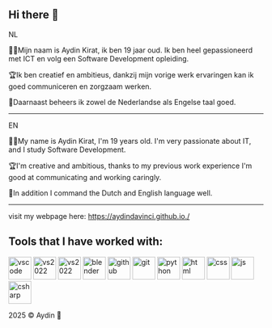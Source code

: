 ## Hi there 👋

NL

👨‍💻Mijn naam is Aydin Kirat, ik ben 19 jaar oud.
Ik ben heel gepassioneerd met ICT en volg een Software Development opleiding.

🏆Ik ben creatief en ambitieus, dankzij mijn vorige werk ervaringen kan ik goed communiceren en zorgzaam werken.

🌠Daarnaast beheers ik zowel de Nederlandse als Engelse taal goed.


-----------------------------------------------------------------------------------------

EN

👨‍💻My name is Aydin Kirat, I'm 19 years old.
I'm very passionate about IT, and I study Software Development.

🏆I'm creative and ambitious, thanks to my previous work experience I'm good at communicating and working caringly.

🌠In addition I command the Dutch and English language well.

-----------------------------------------------------------------------------------------

visit my webpage here: https://aydindavinci.github.io./

<h2 style="color:'red';">Tools that I have worked with:</h2>
<p>
            <img src="https://cdn.jsdelivr.net/gh/devicons/devicon@latest/icons/vscode/vscode-original.svg" alt="vscode" width="45" height="45"/>
            <img src="https://cdn.jsdelivr.net/gh/devicons/devicon@latest/icons/visualstudio/visualstudio-original.svg" alt="vs2022" width="45" height="45"/>
            <img src="https://cdn.jsdelivr.net/gh/devicons/devicon@latest/icons/windows11/windows11-original.svg" alt="vs2022" width="45" height="45"/>
            <img src="https://cdn.jsdelivr.net/gh/devicons/devicon@latest/icons/blender/blender-original.svg" alt="blender" width="45" height="45"/>
            <img src="https://cdn.jsdelivr.net/gh/devicons/devicon@latest/icons/github/github-original.svg" alt="github" width="45" height="45"/>
            <img src="https://cdn.jsdelivr.net/gh/devicons/devicon@latest/icons/git/git-original.svg" alt="git" width="45" height="45"/>
            <img src="https://cdn.jsdelivr.net/gh/devicons/devicon@latest/icons/python/python-original.svg" alt="python" width="45" height="45"/>
            <img src="https://cdn.jsdelivr.net/gh/devicons/devicon@latest/icons/html5/html5-original.svg" alt="html" width="45" height="45"/>
            <img src="https://cdn.jsdelivr.net/gh/devicons/devicon@latest/icons/css3/css3-original.svg" alt="css" width="45" height="45"/>
            <img src="https://cdn.jsdelivr.net/gh/devicons/devicon@latest/icons/javascript/javascript-original.svg" alt="js" width="45" height="45"/>
            <img src="https://cdn.jsdelivr.net/gh/devicons/devicon@latest/icons/csharp/csharp-original.svg" alt="csharp" width="45" height="45"/>
</p>

2025 © Aydin 👾
